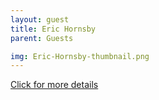 ```yaml
---
layout: guest
title: Eric Hornsby
parent: Guests

img: Eric-Hornsby-thumbnail.png
---
```




<div class="badge-base LI-profile-badge" data-locale="en_US" data-size="medium" data-theme="light" data-type="VERTICAL" data-vanity="eric-hornsby-b235291" data-version="v1"><a class="badge-base__link LI-simple-link" href="https://www.linkedin.com/in/eric-hornsby-b235291?trk=profile-badge">Click for more details</a></div>



